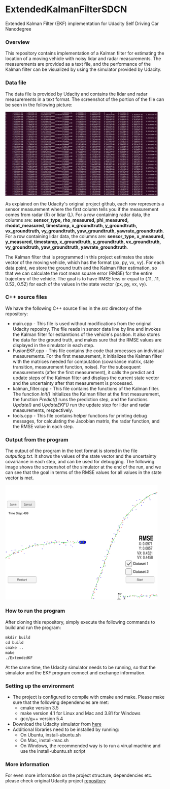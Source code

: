 # ExtendedKalmanFilterSDCN
Extended Kalman Filter (EKF) implementation for Udacity Self Driving Car Nanodegree

### Overview
This repository contains implementation of a Kalman filter for estimating the location of a moving vehicle with noisy lidar and radar measurements. The measurements are provided as a text file, and the performance of the Kalman filter can be visualized by using the simulator provided by Udacity. 

### Data file 
The data file is provided by Udacity and contains the lidar and radar measurements in a text format. The screenshot of the portion of the file can be seen in the following picture:

<img src="images/data_file_screenshot.png" width="480" alt="Data File Screenshot" />

As explained on the Udacity's original project github, each row represents a sensor measurement where the first column tells you if the measurement comes from radar (R) or lidar (L). For a row containing radar data, the columns are: **sensor_type, rho_measured, phi_measured, rhodot_measured, timestamp, x_groundtruth, y_groundtruth, vx_groundtruth, vy_groundtruth, yaw_groundtruth, yawrate_groundtruth**. For a row containing lidar data, the columns are: **sensor_type, x_measured, y_measured, timestamp, x_groundtruth, y_groundtruth, vx_groundtruth, vy_groundtruth, yaw_groundtruth, yawrate_groundtruth**.

The Kalman filter that is programmed in this project estimates the state vector of the moving vehicle, which has the format (px, py, vx, vy). For each data point, we store the ground truth and the Kalman filter estimation, so that we can calculate the root mean square error (RMSE) for the entire trajectory of the vehicle. The goal is to have RMSE less or equal to (.11, .11, 0.52, 0.52) for each of the values in the state vector (px, py, vx, vy).

### C++ source files
We have the following C++ source files in the _src_ directory of the repository:

- main.cpp - This file is used without modifications from the original Udacity repositry. The file reads in sensor data line by line and invokes the Kalman filter for estiamtions of the vehicle's position. It also stores the data for the ground truth, and makes sure that the RMSE values are displayed in the simulator in each step.  
- FusionEKF.cpp - This file contains the code that processes an individual measurements. For the first measurement, it initializes the Kalman filter with the matrices needed for computation (covariance matrix, state transition, measurement function, noise). For the subsequent measurements (after the first measurement), it calls the predict and update steps of the Kalman filter and displays the current state vector and the uncertainty after that measurement is processed.
- kalman_filter.cpp - This file contains the functions of the Kalman filter. The function _Init()_ initializes the Kalman filter at the first measurement, the function _Predict()_ runs the prediction step, and the functions _Update()_ and _UpdateEKF()_ run the update step for lidar and radar measurements, respectively. 
- tools.cpp - This file contains helper functions for printing debug messages, for calculating the Jacobian matrix, the radar function, and the RMSE value in each step. 

### Output from the program
The output of the program in the text format is stored in the file _outputlog.txt_. It shows the values of the state vector and the uncertainty covariance in each step, and can be used for debugging. The following image shows the screenshot of the simulator at the end of the run, and we can see that the goal in terms of the RMSE values for all values in the state vector is met. 

<img src="images/simulator_screenshot.png" width="480" alt="Data File Screenshot" />
 
### How to run the program
After cloning this repository, simply execute the following commands to build and run the program:
```
mkdir build
cd build
cmake ..
make
./ExtendedKF
```
At the same time, the Udacity simulator needs to be running, so that the simulator and the EKF program connect and exchange information. 

### Setting up the environment 
- The project is configured to compile with cmake and make. Please make sure that the following dependencies are met:
   - cmake version 3.5
   - make version 4.1 for Linux and Mac and 3.81 for Windows
   - gcc/g++ version 5.4
- Download the Udacity simulator from [here](https://github.com/udacity/self-driving-car-sim/releases/)
- Additional libraries need to be installed by running:
   - On Ubuntu, install-ubuntu.sh 
   - On Mac, install-mac.sh
   - On Windows, the recommended way is to run a virual machine and use the install-ubuntu.sh script
   
### More information
For even more information on the project structure, dependencies etc. please check original Udacity project [repository](https://github.com/udacity/CarND-Extended-Kalman-Filter-Project)

